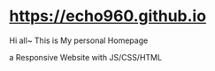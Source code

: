 # https://echo960.github.io

Hi all~
This is My personal Homepage


a Responsive Website with JS/CSS/HTML

